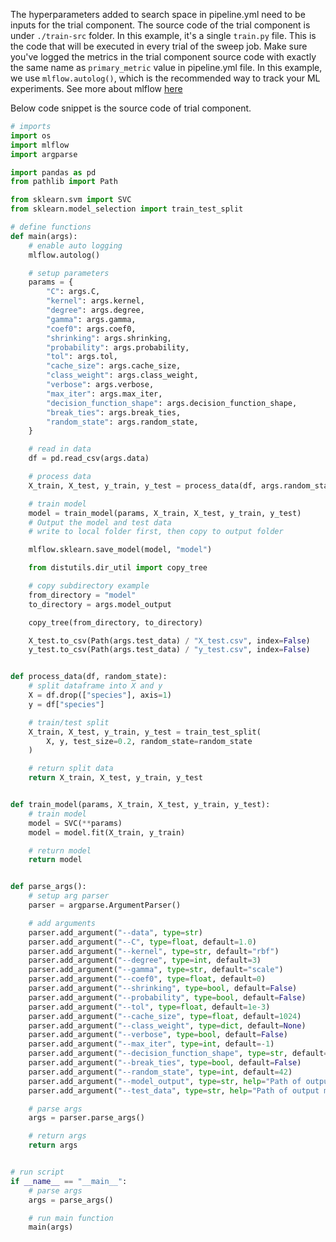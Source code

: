 
The hyperparameters added to search space in pipeline.yml need to be inputs for the trial component. The source code of the trial component is under `./train-src` folder. In this example, it's a single `train.py` file. This is the code that will be executed in every trial of the sweep job. Make sure you've logged the metrics in the trial component source code with exactly the same name as `primary_metric` value in pipeline.yml file. In this example, we use `mlflow.autolog()`, which is the recommended way to track your ML experiments. See more about mlflow [here](./how-to-use-mlflow-cli-runs.md)  
 
Below code snippet is the source code of trial component. 

```python
# imports
import os
import mlflow
import argparse

import pandas as pd
from pathlib import Path

from sklearn.svm import SVC
from sklearn.model_selection import train_test_split

# define functions
def main(args):
    # enable auto logging
    mlflow.autolog()

    # setup parameters
    params = {
        "C": args.C,
        "kernel": args.kernel,
        "degree": args.degree,
        "gamma": args.gamma,
        "coef0": args.coef0,
        "shrinking": args.shrinking,
        "probability": args.probability,
        "tol": args.tol,
        "cache_size": args.cache_size,
        "class_weight": args.class_weight,
        "verbose": args.verbose,
        "max_iter": args.max_iter,
        "decision_function_shape": args.decision_function_shape,
        "break_ties": args.break_ties,
        "random_state": args.random_state,
    }

    # read in data
    df = pd.read_csv(args.data)

    # process data
    X_train, X_test, y_train, y_test = process_data(df, args.random_state)

    # train model
    model = train_model(params, X_train, X_test, y_train, y_test)
    # Output the model and test data
    # write to local folder first, then copy to output folder

    mlflow.sklearn.save_model(model, "model")

    from distutils.dir_util import copy_tree

    # copy subdirectory example
    from_directory = "model"
    to_directory = args.model_output

    copy_tree(from_directory, to_directory)

    X_test.to_csv(Path(args.test_data) / "X_test.csv", index=False)
    y_test.to_csv(Path(args.test_data) / "y_test.csv", index=False)


def process_data(df, random_state):
    # split dataframe into X and y
    X = df.drop(["species"], axis=1)
    y = df["species"]

    # train/test split
    X_train, X_test, y_train, y_test = train_test_split(
        X, y, test_size=0.2, random_state=random_state
    )

    # return split data
    return X_train, X_test, y_train, y_test


def train_model(params, X_train, X_test, y_train, y_test):
    # train model
    model = SVC(**params)
    model = model.fit(X_train, y_train)

    # return model
    return model


def parse_args():
    # setup arg parser
    parser = argparse.ArgumentParser()

    # add arguments
    parser.add_argument("--data", type=str)
    parser.add_argument("--C", type=float, default=1.0)
    parser.add_argument("--kernel", type=str, default="rbf")
    parser.add_argument("--degree", type=int, default=3)
    parser.add_argument("--gamma", type=str, default="scale")
    parser.add_argument("--coef0", type=float, default=0)
    parser.add_argument("--shrinking", type=bool, default=False)
    parser.add_argument("--probability", type=bool, default=False)
    parser.add_argument("--tol", type=float, default=1e-3)
    parser.add_argument("--cache_size", type=float, default=1024)
    parser.add_argument("--class_weight", type=dict, default=None)
    parser.add_argument("--verbose", type=bool, default=False)
    parser.add_argument("--max_iter", type=int, default=-1)
    parser.add_argument("--decision_function_shape", type=str, default="ovr")
    parser.add_argument("--break_ties", type=bool, default=False)
    parser.add_argument("--random_state", type=int, default=42)
    parser.add_argument("--model_output", type=str, help="Path of output model")
    parser.add_argument("--test_data", type=str, help="Path of output model")

    # parse args
    args = parser.parse_args()

    # return args
    return args


# run script
if __name__ == "__main__":
    # parse args
    args = parse_args()

    # run main function
    main(args)

```
